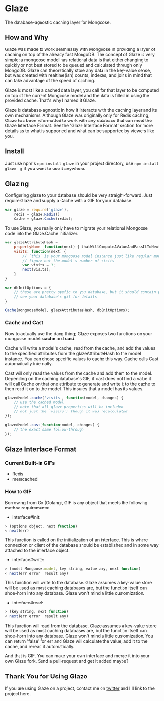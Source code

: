 # Glaze
The database-agnostic caching layer for [Mongoose](http://mongoosejs.com/).

## How and Why
Glaze was made to work seamlessly with Mongoose in providing a layer of caching on top of the already fast MongoDB. The  concept of Glaze is very simple: a mongoose model has relational data is that either changing to quickly or not best stored to be queued and calculated through only MongoDB. Glaze can theoretically store any data in the key-value sense, but was created with realtime(ish) counts, indexes, and joins in mind that can take advantage of the speed of caching.

Glaze is most like a cached data layer; you call for that layer to be computed on top of the current Mongoose model and the data is filled in using the provided cache. That's why I named it Glaze.

Glaze is database-agnostic in how it interacts with the caching layer and its own mechanisms. Although Glaze was originally only for Redis caching, Glaze has been reformatted to work with any database that can meet the Glaze Interface Format. See the 'Glaze Interface Format' section for more details as to what is supported and what can be supported by viewers like you.

## Install
Just use npm's `npm install glaze` in your project directory, use `npm install glaze -g` if you want to use it anywhere.

## Glazing
Configuring glaze to your database should be very straight-forward. Just require Glaze and supply a Cache with a GIF for your database.
``` javascript
var glaze = require('glaze'),
	redis = glaze.Redis(),
	Cache = glaze.Cache(redis);
```
To use Glaze, you really only have to migrate your relational Mongoose code into the Glaze.Cache initializer.
``` javascript
var glazeAttributeHash = {
	propertyName: function(next) { thatWillComputeAValueAndPassItToNext; next(Value) },
	visits: function(next) {
		// `this` is your mongoose model instance just like regular mongoose methods
		// figure out the model's number of visits
		var visits = 3;
		next(visits);
	}
}

var dbInitOptions = {
	// these are pretty spefic to you database, but it should contain port numbers, database names, etc
	// see your database's gif for details
}

Cache(mongooseModel, glazeAttributesHash, dbInitOptions);
```
### Cache and Cast
Now to actually use the dang thing; Glaze exposes two functions on your mongoose model: **cache** and **cast**. 

Cache will write a model's cache, read from the cache, and add the values to the specified attributes from the glazeAttributeHash to the model instance. You can chose specific values to cache this way. Cache calls Cast automatically internally.

Cast will only read the values from the cache and add them to the model. Depending on the caching database's GIF, if cast does not find a value it will call Cache on that one attribute to generate and write it to the cache to then read it on to the model. This insures that a model has its values.

``` javascript
glazedModel.cache('visits', function(model, changes) {
	// use the cached model
	// note that all glaze properties will be included
	// not just the `visits`; though it was recalculated
});

glazedModel.cast(function(model, changes) {
	// the exact same follow-through
});
```

## Glaze Interface Format

### Current Built-in GIFs
- Redis
- memcached

### How to GIF
Borrowing from Go (Golang), GIF is any object that meets the following method requirements:

- interface#init:
``` javascript
> (options object, next function)
< next(err)
```
This function is called on the initialization of an interface. This is where connection or client of the database should be established and in some way attached to the interface object.

- interface#write:
``` javascript
> (model Mongoose.model, key string, value any, next function)
< next(err error, result any)
```
This function will write to the database. Glaze assumes a key-value store will be used as most caching databases are, but the function itself can shoe-horn into any database. Glaze won't mind a little customization.

- interface#read:
``` javascript
> (key string, next function)
< next(err error, result any)
```
This function will read from the database. Glaze assumes a key-value store will be used as most caching databases are, but the function itself can shoe-horn into any database. Glaze won't mind a little customization. You can return 'false' for err and Glaze will calculate the value, add it to the cache, and reread it automatically.

And that is GIF. You can make your own interface and merge it into your own Glaze fork. Send a pull-request and get it added maybe?

## Thank You for Using Glaze
If you are using Glaze on a project, contact me on [twitter](http://twitter.com/compooter/) and I'll link to the project here.
